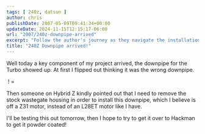 ```yaml
---
tags: [ 240z, datsun ]
author: chris
publishDate: 2007-05-09T09:41:34+00:00
updateDate: 2024-11-15T12:15:17-06:00
url: "2007/240z-downpipe-arrived"
excerpt: "Follow the author's journey as they navigate the installation of a turbo downpipe on a Z31 motor, sharing helpful tips and insights."
title: "240Z Downpipe arrived!"
---
```


Well today a key component of my project arrived, the downpipe for the Turbo showed up. At first I flipped out thinking it was the wrong downpipe.

<a href="https://www.flickr.com/photos/chammond/490585558/" ><img alt="" src="https://farm1.static.flickr.com/218/490585558_eb5112c77e_m.jpg" border="0" /></a> ! = <a href="https://www.flickr.com/photos/chammond/490601273/" ><img alt="" src="https://farm1.static.flickr.com/217/490601273_c54b8a7005_m.jpg" border="0" /></a>

Then someone on Hybrid Z kindly pointed out that I need to remove the stock wastegate housing in order  to install this downpipe, which I believe is off a Z31 motor, instead of an L28ET motor like I have.

I'll be testing this out tomorrow, then I hope to try to get it over to Hackman to get it powder coated!
